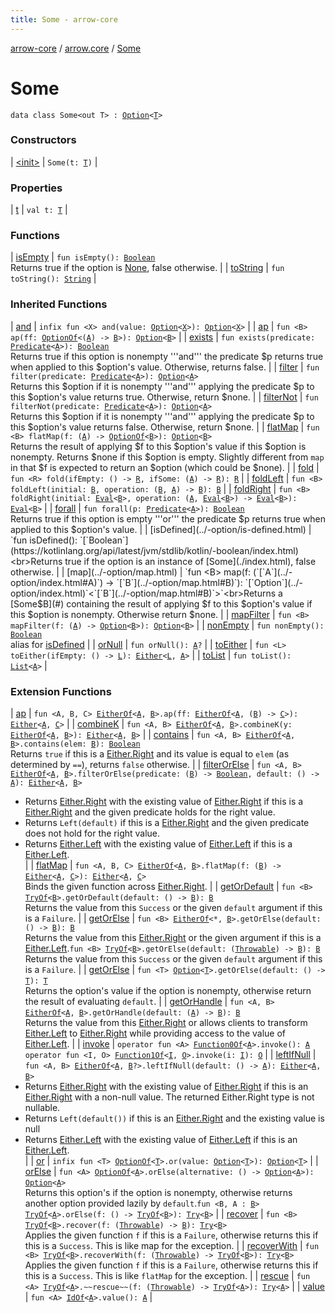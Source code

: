 ```yaml
---
title: Some - arrow-core
---
```


[arrow-core](../../index.html) / [arrow.core](../index.html) / [Some](./index.html)

# Some

`data class Some<out T> : `[`Option`](../-option/index.html)`<`[`T`](index.html#T)`>`

### Constructors

| [&lt;init&gt;](-init-.html) | `Some(t: `[`T`](index.html#T)`)` |

### Properties

| [t](t.html) | `val t: `[`T`](index.html#T) |

### Functions

| [isEmpty](is-empty.html) | `fun isEmpty(): `[`Boolean`](https://kotlinlang.org/api/latest/jvm/stdlib/kotlin/-boolean/index.html)<br>Returns true if the option is [None](../-none/index.html), false otherwise. |
| [toString](to-string.html) | `fun toString(): `[`String`](https://kotlinlang.org/api/latest/jvm/stdlib/kotlin/-string/index.html) |

### Inherited Functions

| [and](../-option/and.html) | `infix fun <X> and(value: `[`Option`](../-option/index.html)`<`[`X`](../-option/and.html#X)`>): `[`Option`](../-option/index.html)`<`[`X`](../-option/and.html#X)`>` |
| [ap](../-option/ap.html) | `fun <B> ap(ff: `[`OptionOf`](../-option-of.html)`<(`[`A`](../-option/index.html#A)`) -> `[`B`](../-option/ap.html#B)`>): `[`Option`](../-option/index.html)`<`[`B`](../-option/ap.html#B)`>` |
| [exists](../-option/exists.html) | `fun exists(predicate: `[`Predicate`](../-predicate.html)`<`[`A`](../-option/index.html#A)`>): `[`Boolean`](https://kotlinlang.org/api/latest/jvm/stdlib/kotlin/-boolean/index.html)<br>Returns true if this option is nonempty '''and''' the predicate $p returns true when applied to this $option's value. Otherwise, returns false. |
| [filter](../-option/filter.html) | `fun filter(predicate: `[`Predicate`](../-predicate.html)`<`[`A`](../-option/index.html#A)`>): `[`Option`](../-option/index.html)`<`[`A`](../-option/index.html#A)`>`<br>Returns this $option if it is nonempty '''and''' applying the predicate $p to this $option's value returns true. Otherwise, return $none. |
| [filterNot](../-option/filter-not.html) | `fun filterNot(predicate: `[`Predicate`](../-predicate.html)`<`[`A`](../-option/index.html#A)`>): `[`Option`](../-option/index.html)`<`[`A`](../-option/index.html#A)`>`<br>Returns this $option if it is nonempty '''and''' applying the predicate $p to this $option's value returns false. Otherwise, return $none. |
| [flatMap](../-option/flat-map.html) | `fun <B> flatMap(f: (`[`A`](../-option/index.html#A)`) -> `[`OptionOf`](../-option-of.html)`<`[`B`](../-option/flat-map.html#B)`>): `[`Option`](../-option/index.html)`<`[`B`](../-option/flat-map.html#B)`>`<br>Returns the result of applying $f to this $option's value if this $option is nonempty. Returns $none if this $option is empty. Slightly different from `map` in that $f is expected to return an $option (which could be $none). |
| [fold](../-option/fold.html) | `fun <R> fold(ifEmpty: () -> `[`R`](../-option/fold.html#R)`, ifSome: (`[`A`](../-option/index.html#A)`) -> `[`R`](../-option/fold.html#R)`): `[`R`](../-option/fold.html#R) |
| [foldLeft](../-option/fold-left.html) | `fun <B> foldLeft(initial: `[`B`](../-option/fold-left.html#B)`, operation: (`[`B`](../-option/fold-left.html#B)`, `[`A`](../-option/index.html#A)`) -> `[`B`](../-option/fold-left.html#B)`): `[`B`](../-option/fold-left.html#B) |
| [foldRight](../-option/fold-right.html) | `fun <B> foldRight(initial: `[`Eval`](../-eval/index.html)`<`[`B`](../-option/fold-right.html#B)`>, operation: (`[`A`](../-option/index.html#A)`, `[`Eval`](../-eval/index.html)`<`[`B`](../-option/fold-right.html#B)`>) -> `[`Eval`](../-eval/index.html)`<`[`B`](../-option/fold-right.html#B)`>): `[`Eval`](../-eval/index.html)`<`[`B`](../-option/fold-right.html#B)`>` |
| [forall](../-option/forall.html) | `fun forall(p: `[`Predicate`](../-predicate.html)`<`[`A`](../-option/index.html#A)`>): `[`Boolean`](https://kotlinlang.org/api/latest/jvm/stdlib/kotlin/-boolean/index.html)<br>Returns true if this option is empty '''or''' the predicate $p returns true when applied to this $option's value. |
| [isDefined](../-option/is-defined.html) | `fun isDefined(): `[`Boolean`](https://kotlinlang.org/api/latest/jvm/stdlib/kotlin/-boolean/index.html)<br>Returns true if the option is an instance of [Some](./index.html), false otherwise. |
| [map](../-option/map.html) | `fun <B> map(f: (`[`A`](../-option/index.html#A)`) -> `[`B`](../-option/map.html#B)`): `[`Option`](../-option/index.html)`<`[`B`](../-option/map.html#B)`>`<br>Returns a [Some$B](#) containing the result of applying $f to this $option's value if this $option is nonempty. Otherwise return $none. |
| [mapFilter](../-option/map-filter.html) | `fun <B> mapFilter(f: (`[`A`](../-option/index.html#A)`) -> `[`Option`](../-option/index.html)`<`[`B`](../-option/map-filter.html#B)`>): `[`Option`](../-option/index.html)`<`[`B`](../-option/map-filter.html#B)`>` |
| [nonEmpty](../-option/non-empty.html) | `fun nonEmpty(): `[`Boolean`](https://kotlinlang.org/api/latest/jvm/stdlib/kotlin/-boolean/index.html)<br>alias for [isDefined](../-option/is-defined.html) |
| [orNull](../-option/or-null.html) | `fun orNull(): `[`A`](../-option/index.html#A)`?` |
| [toEither](../-option/to-either.html) | `fun <L> toEither(ifEmpty: () -> `[`L`](../-option/to-either.html#L)`): `[`Either`](../-either/index.html)`<`[`L`](../-option/to-either.html#L)`, `[`A`](../-option/index.html#A)`>` |
| [toList](../-option/to-list.html) | `fun toList(): `[`List`](https://kotlinlang.org/api/latest/jvm/stdlib/kotlin.collections/-list/index.html)`<`[`A`](../-option/index.html#A)`>` |

### Extension Functions

| [ap](../arrow.-kind/ap.html) | `fun <A, B, C> `[`EitherOf`](../-either-of.html)`<`[`A`](../arrow.-kind/ap.html#A)`, `[`B`](../arrow.-kind/ap.html#B)`>.ap(ff: `[`EitherOf`](../-either-of.html)`<`[`A`](../arrow.-kind/ap.html#A)`, (`[`B`](../arrow.-kind/ap.html#B)`) -> `[`C`](../arrow.-kind/ap.html#C)`>): `[`Either`](../-either/index.html)`<`[`A`](../arrow.-kind/ap.html#A)`, `[`C`](../arrow.-kind/ap.html#C)`>` |
| [combineK](../arrow.-kind/combine-k.html) | `fun <A, B> `[`EitherOf`](../-either-of.html)`<`[`A`](../arrow.-kind/combine-k.html#A)`, `[`B`](../arrow.-kind/combine-k.html#B)`>.combineK(y: `[`EitherOf`](../-either-of.html)`<`[`A`](../arrow.-kind/combine-k.html#A)`, `[`B`](../arrow.-kind/combine-k.html#B)`>): `[`Either`](../-either/index.html)`<`[`A`](../arrow.-kind/combine-k.html#A)`, `[`B`](../arrow.-kind/combine-k.html#B)`>` |
| [contains](../arrow.-kind/contains.html) | `fun <A, B> `[`EitherOf`](../-either-of.html)`<`[`A`](../arrow.-kind/contains.html#A)`, `[`B`](../arrow.-kind/contains.html#B)`>.contains(elem: `[`B`](../arrow.-kind/contains.html#B)`): `[`Boolean`](https://kotlinlang.org/api/latest/jvm/stdlib/kotlin/-boolean/index.html)<br>Returns `true` if this is a [Either.Right](../-either/-right/index.html) and its value is equal to `elem` (as determined by `==`), returns `false` otherwise. |
| [filterOrElse](../arrow.-kind/filter-or-else.html) | `fun <A, B> `[`EitherOf`](../-either-of.html)`<`[`A`](../arrow.-kind/filter-or-else.html#A)`, `[`B`](../arrow.-kind/filter-or-else.html#B)`>.filterOrElse(predicate: (`[`B`](../arrow.-kind/filter-or-else.html#B)`) -> `[`Boolean`](https://kotlinlang.org/api/latest/jvm/stdlib/kotlin/-boolean/index.html)`, default: () -> `[`A`](../arrow.-kind/filter-or-else.html#A)`): `[`Either`](../-either/index.html)`<`[`A`](../arrow.-kind/filter-or-else.html#A)`, `[`B`](../arrow.-kind/filter-or-else.html#B)`>`
* Returns [Either.Right](../-either/-right/index.html) with the existing value of [Either.Right](../-either/-right/index.html) if this is a [Either.Right](../-either/-right/index.html) and the given predicate holds for the right value.
* Returns `Left(default)` if this is a [Either.Right](../-either/-right/index.html) and the given predicate does not hold for the right value.
* Returns [Either.Left](../-either/-left/index.html) with the existing value of [Either.Left](../-either/-left/index.html) if this is a [Either.Left](../-either/-left/index.html).
<br> |
| [flatMap](../arrow.-kind/flat-map.html) | `fun <A, B, C> `[`EitherOf`](../-either-of.html)`<`[`A`](../arrow.-kind/flat-map.html#A)`, `[`B`](../arrow.-kind/flat-map.html#B)`>.flatMap(f: (`[`B`](../arrow.-kind/flat-map.html#B)`) -> `[`Either`](../-either/index.html)`<`[`A`](../arrow.-kind/flat-map.html#A)`, `[`C`](../arrow.-kind/flat-map.html#C)`>): `[`Either`](../-either/index.html)`<`[`A`](../arrow.-kind/flat-map.html#A)`, `[`C`](../arrow.-kind/flat-map.html#C)`>`<br>Binds the given function across [Either.Right](../-either/-right/index.html). |
| [getOrDefault](../arrow.-kind/get-or-default.html) | `fun <B> `[`TryOf`](../-try-of.html)`<`[`B`](../arrow.-kind/get-or-default.html#B)`>.getOrDefault(default: () -> `[`B`](../arrow.-kind/get-or-default.html#B)`): `[`B`](../arrow.-kind/get-or-default.html#B)<br>Returns the value from this `Success` or the given `default` argument if this is a `Failure`. |
| [getOrElse](../arrow.-kind/get-or-else.html) | `fun <B> `[`EitherOf`](../-either-of.html)`<*, `[`B`](../arrow.-kind/get-or-else.html#B)`>.getOrElse(default: () -> `[`B`](../arrow.-kind/get-or-else.html#B)`): `[`B`](../arrow.-kind/get-or-else.html#B)<br>Returns the value from this [Either.Right](../-either/-right/index.html) or the given argument if this is a [Either.Left](../-either/-left/index.html).`fun <B> `[`TryOf`](../-try-of.html)`<`[`B`](../arrow.-kind/get-or-else.html#B)`>.getOrElse(default: (`[`Throwable`](https://kotlinlang.org/api/latest/jvm/stdlib/kotlin/-throwable/index.html)`) -> `[`B`](../arrow.-kind/get-or-else.html#B)`): `[`B`](../arrow.-kind/get-or-else.html#B)<br>Returns the value from this `Success` or the given `default` argument if this is a `Failure`. |
| [getOrElse](../get-or-else.html) | `fun <T> `[`Option`](../-option/index.html)`<`[`T`](../get-or-else.html#T)`>.getOrElse(default: () -> `[`T`](../get-or-else.html#T)`): `[`T`](../get-or-else.html#T)<br>Returns the option's value if the option is nonempty, otherwise return the result of evaluating `default`. |
| [getOrHandle](../arrow.-kind/get-or-handle.html) | `fun <A, B> `[`EitherOf`](../-either-of.html)`<`[`A`](../arrow.-kind/get-or-handle.html#A)`, `[`B`](../arrow.-kind/get-or-handle.html#B)`>.getOrHandle(default: (`[`A`](../arrow.-kind/get-or-handle.html#A)`) -> `[`B`](../arrow.-kind/get-or-handle.html#B)`): `[`B`](../arrow.-kind/get-or-handle.html#B)<br>Returns the value from this [Either.Right](../-either/-right/index.html) or allows clients to transform [Either.Left](../-either/-left/index.html) to [Either.Right](../-either/-right/index.html) while providing access to the value of [Either.Left](../-either/-left/index.html). |
| [invoke](../arrow.-kind/invoke.html) | `operator fun <A> `[`Function0Of`](../-function0-of.html)`<`[`A`](../arrow.-kind/invoke.html#A)`>.invoke(): `[`A`](../arrow.-kind/invoke.html#A)<br>`operator fun <I, O> `[`Function1Of`](../-function1-of.html)`<`[`I`](../arrow.-kind/invoke.html#I)`, `[`O`](../arrow.-kind/invoke.html#O)`>.invoke(i: `[`I`](../arrow.-kind/invoke.html#I)`): `[`O`](../arrow.-kind/invoke.html#O) |
| [leftIfNull](../arrow.-kind/left-if-null.html) | `fun <A, B> `[`EitherOf`](../-either-of.html)`<`[`A`](../arrow.-kind/left-if-null.html#A)`, `[`B`](../arrow.-kind/left-if-null.html#B)`?>.leftIfNull(default: () -> `[`A`](../arrow.-kind/left-if-null.html#A)`): `[`Either`](../-either/index.html)`<`[`A`](../arrow.-kind/left-if-null.html#A)`, `[`B`](../arrow.-kind/left-if-null.html#B)`>`
* Returns [Either.Right](../-either/-right/index.html) with the existing value of [Either.Right](../-either/-right/index.html) if this is an [Either.Right](../-either/-right/index.html) with a non-null value. The returned Either.Right type is not nullable.
* Returns `Left(default())` if this is an [Either.Right](../-either/-right/index.html) and the existing value is null
* Returns [Either.Left](../-either/-left/index.html) with the existing value of [Either.Left](../-either/-left/index.html) if this is an [Either.Left](../-either/-left/index.html).
<br> |
| [or](../arrow.-kind/or.html) | `infix fun <T> `[`OptionOf`](../-option-of.html)`<`[`T`](../arrow.-kind/or.html#T)`>.or(value: `[`Option`](../-option/index.html)`<`[`T`](../arrow.-kind/or.html#T)`>): `[`Option`](../-option/index.html)`<`[`T`](../arrow.-kind/or.html#T)`>` |
| [orElse](../arrow.-kind/or-else.html) | `fun <A> `[`OptionOf`](../-option-of.html)`<`[`A`](../arrow.-kind/or-else.html#A)`>.orElse(alternative: () -> `[`Option`](../-option/index.html)`<`[`A`](../arrow.-kind/or-else.html#A)`>): `[`Option`](../-option/index.html)`<`[`A`](../arrow.-kind/or-else.html#A)`>`<br>Returns this option's if the option is nonempty, otherwise returns another option provided lazily by `default`.`fun <B, A : `[`B`](../arrow.-kind/or-else.html#B)`> `[`TryOf`](../-try-of.html)`<`[`A`](../arrow.-kind/or-else.html#A)`>.orElse(f: () -> `[`TryOf`](../-try-of.html)`<`[`B`](../arrow.-kind/or-else.html#B)`>): `[`Try`](../-try/index.html)`<`[`B`](../arrow.-kind/or-else.html#B)`>` |
| [recover](../arrow.-kind/recover.html) | `fun <B> `[`TryOf`](../-try-of.html)`<`[`B`](../arrow.-kind/recover.html#B)`>.recover(f: (`[`Throwable`](https://kotlinlang.org/api/latest/jvm/stdlib/kotlin/-throwable/index.html)`) -> `[`B`](../arrow.-kind/recover.html#B)`): `[`Try`](../-try/index.html)`<`[`B`](../arrow.-kind/recover.html#B)`>`<br>Applies the given function `f` if this is a `Failure`, otherwise returns this if this is a `Success`. This is like map for the exception. |
| [recoverWith](../arrow.-kind/recover-with.html) | `fun <B> `[`TryOf`](../-try-of.html)`<`[`B`](../arrow.-kind/recover-with.html#B)`>.recoverWith(f: (`[`Throwable`](https://kotlinlang.org/api/latest/jvm/stdlib/kotlin/-throwable/index.html)`) -> `[`TryOf`](../-try-of.html)`<`[`B`](../arrow.-kind/recover-with.html#B)`>): `[`Try`](../-try/index.html)`<`[`B`](../arrow.-kind/recover-with.html#B)`>`<br>Applies the given function `f` if this is a `Failure`, otherwise returns this if this is a `Success`. This is like `flatMap` for the exception. |
| [rescue](../arrow.-kind/rescue.html) | `fun <A> `[`TryOf`](../-try-of.html)`<`[`A`](../arrow.-kind/rescue.html#A)`>.~~rescue~~(f: (`[`Throwable`](https://kotlinlang.org/api/latest/jvm/stdlib/kotlin/-throwable/index.html)`) -> `[`TryOf`](../-try-of.html)`<`[`A`](../arrow.-kind/rescue.html#A)`>): `[`Try`](../-try/index.html)`<`[`A`](../arrow.-kind/rescue.html#A)`>` |
| [value](../arrow.-kind/value.html) | `fun <A> `[`IdOf`](../-id-of.html)`<`[`A`](../arrow.-kind/value.html#A)`>.value(): `[`A`](../arrow.-kind/value.html#A) |

